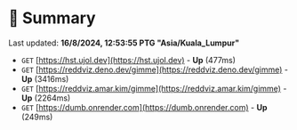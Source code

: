 # 📖 Summary
Last updated: **16/8/2024, 12:53:55 PTG "Asia/Kuala_Lumpur"**

- `GET` [https://hst.ujol.dev](https://hst.ujol.dev) - **Up** (477ms)
- `GET` [https://reddviz.deno.dev/gimme](https://reddviz.deno.dev/gimme) - **Up** (3416ms)
- `GET` [https://reddviz.amar.kim/gimme](https://reddviz.amar.kim/gimme) - **Up** (2264ms)
- `GET` [https://dumb.onrender.com](https://dumb.onrender.com) - **Up** (249ms)
